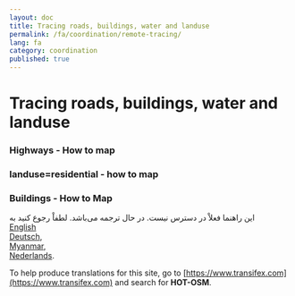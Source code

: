 ```yaml
---
layout: doc
title: Tracing roads, buildings, water and landuse 
permalink: /fa/coordination/remote-tracing/
lang: fa
category: coordination
published: true
---
```


Tracing roads, buildings, water and landuse 
============================= 

### Highways - How to map
### landuse=residential - how to map
### Buildings - How to Map 

این راهنما فعلاْ در دسترس نیست. در حال ترجمه می‌باشد. لطفاْ رجوع کنید به  
[English](/en/coordination/)    <!--    
[Bahasa Indonesia](/id/coordination/),  
[Catalan](/ca/coordination/)
[Czech](/cs/coordination/),-->    
[Deutsch](/de/coordination/),  <!--
[Español](/es/coordination/),  
[فارسی](/fa/coordination/),  
[Français](/fr/coordination/),  
[Hrvatski](/hr/coordination/),  
[Italiano](/it/coordination/),  
[日本語](/ja/coordination/),-->  
[Myanmar](/my/coordination/),  <!--
[Norsk](/nb/coordination/),-->  
[Nederlands](/nl_NL/coordination/).  <!--
[Português](/pt/coordination/),  
[Русский](/ru/coordination/),  
[Kiswahili](/sw/coordination/), 
[Slovenian](/sl/coordination/),  
[Shqip](/sq/coordination/),  
[Українська](/uk/coordination/), 
[简体中文](/zh_CN/coordination/).  
[繁體中文](/zh_TW/coordination/).-->

To help produce translations for this site, go to [https://www.transifex.com](https://www.transifex.com) and search for **HOT-OSM**.
